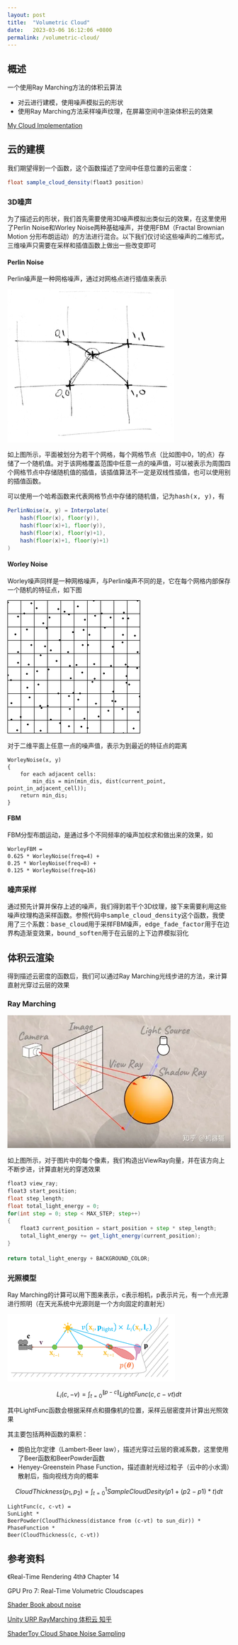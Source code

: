 ```yaml
---
layout: post
title:  "Volumetric Cloud"
date:   2023-03-06 16:12:06 +0800
permalink: /volumetric-cloud/
---
```


## 概述

一个使用Ray Marching方法的体积云算法

* 对云进行建模，使用噪声模拟云的形状
* 使用Ray Marching方法采样噪声纹理，在屏幕空间中渲染体积云的效果

[My Cloud Implementation](https://github.com/JX-Master/oppo_weather_app_luna)


## 云的建模
我们期望得到一个函数，这个函数描述了空间中任意位置的云密度：
```glsl
float sample_cloud_density(float3 position)
```

### 3D噪声
为了描述云的形状，我们首先需要使用3D噪声模拟出类似云的效果，在这里使用了Perlin Noise和Worley Noise两种基础噪声，并使用FBM（Fractal Brownian Motion 分形布朗运动）的方法进行混合。以下我们仅讨论这些噪声的二维形式，三维噪声只需要在采样和插值函数上做出一些改变即可

#### Perlin Noise
Perlin噪声是一种网格噪声，通过对网格点进行插值来表示

<img src="https://raw.githubusercontent.com/DH-Cang/PicResource/master/images/20230306191840.png" alt="perlin noise" style="zoom:50%;"/>

如上图所示，平面被划分为若干个网格，每个网格节点（比如图中0，1的点）存储了一个随机值。对于该网格覆盖范围中任意一点的噪声值，可以被表示为周围四个网格节点中存储随机值的插值，该插值算法不一定是双线性插值，也可以使用别的插值函数。

可以使用一个哈希函数来代表网格节点中存储的随机值，记为<kbd>hash(x, y)</kbd>，有
```glsl
PerlinNoise(x, y) = Interpolate(
    hash(floor(x), floor(y)),
    hash(floor(x)+1, floor(y)),
    hash(floor(x), floor(y)+1),
    hash(floor(x)+1, floor(y)+1)
)
```

#### Worley Noise
Worley噪声同样是一种网格噪声，与Perlin噪声不同的是，它在每个网格内部保存一个随机的特征点，如下图

![worley](https://raw.githubusercontent.com/DH-Cang/PicResource/master/images/20230306204100.png)

对于二维平面上任意一点的噪声值，表示为到最近的特征点的距离

```
WorleyNoise(x, y)
{
    for each adjacent cells:
        min_dis = min(min_dis, dist(current_point, point_in_adjacent_cell));
    return min_dis;
}
```

#### FBM
FBM分型布朗运动，是通过多个不同频率的噪声加权求和做出来的效果，如

```
WorleyFBM = 
0.625 * WorleyNoise(freq=4) + 
0.25 * WorleyNoise(freq=8) + 
0.125 * WorleyNoise(freq=16)
```

### 噪声采样
通过预先计算并保存上述的噪声，我们得到若干个3D纹理，接下来需要利用这些噪声纹理构造采样函数。参照代码中<kbd>sample_cloud_density</kbd>这个函数，我使用了三个系数：<kbd>base_cloud</kbd>用于采样FBM噪声，<kbd>edge_fade_factor</kbd>用于在边界构造渐变效果，<kbd>bound_soften</kbd>用于在云层的上下边界模拟羽化


## 体积云渲染

得到描述云密度的函数后，我们可以通过Ray Marching光线步进的方法，来计算直射光穿过云层的效果

### Ray Marching

![](https://raw.githubusercontent.com/DH-Cang/PicResource/master/images/v2-73f07cbeca84613209c26d1ff2583583_720w.webp)

如上图所示，对于图片中的每个像素，我们构造出ViewRay向量，并在该方向上不断步进，计算直射光的穿透效果
```glsl
float3 view_ray;
float3 start_position;
float step_length;
float total_light_energy = 0;
for(int step = 0; step < MAX_STEP; step++)
{
    float3 current_position = start_position + step * step_length;
    total_light_energy += get_light_energy(current_position);
}

return total_light_energy + BACKGROUND_COLOR;
```

### 光照模型

Ray Marching的计算可以用下图来表示，c表示相机，p表示片元，有一个点光源进行照明（在天光系统中光源则是一个方向固定的直射光）


<img src="https://raw.githubusercontent.com/DH-Cang/PicResource/master/images/image-20221101171652849.png" alt="image-20221101171652849" style="zoom:50%;" />


$$
L_i(c, -v) = \int_{t=0}^{\|p-c\|}LightFunc(c, c-vt) dt
$$

其中LightFunc函数会根据采样点和摄像机的位置，采样云层密度并计算出光照效果

其主要包括两种函数的乘积：

* 朗伯比尔定律（Lambert-Beer law），描述光穿过云层的衰减系数，这里使用了Beer函数和BeerPowder函数
* Henyey-Greenstein Phase Function，描述直射光经过粒子（云中的小水滴）散射后，指向视线方向的概率

$$
CloudThickness(p_1, p_2) = \int_{t=0}^{1} SampleCloudDesity(p1+(p2-p1)*t) dt
$$

```
LightFunc(c, c-vt) = 
SunLight * 
BeerPowder(CloudThickness(distance from (c-vt) to sun_dir)) * 
PhaseFunction * 
Beer(CloudThickness(c, c-vt)) 
```

## 参考资料

《Real-Time Rendering 4th》 Chapter 14

GPU Pro 7:  Real-Time Volumetric Cloudscapes

[Shader Book about noise](https://thebookofshaders.com/11/)

[Unity URP RayMarching 体积云 知乎](https://zhuanlan.zhihu.com/p/440607144)

[ShaderToy Cloud Shape Noise Sampling](https://www.shadertoy.com/view/3dVXDc)
